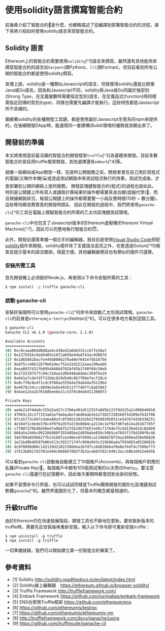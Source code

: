 # 使用solidity語言撰寫智能合約

前幾章介紹了智能合約📒是什麼，也概略描述了從編譯到部署智能合約的流程，接下來將介紹如何使用solidity語言來寫智能合約。

## Solidity 語言

Ethereum上的智能合約需要使用`solidity`[^1]語言來撰寫。雖然還有其他能用來撰寫智能合約的語言如`Serpent`(類Python)、`lll`(類Fortran)，但目前看到所有公開的智能合約都是使用solidity撰寫。

宣傳上說，solidity是一種類似Javascript的語言，但我覺得solidity還是比較像Java或Go語言。因為和Javascript不同，solidity與Java或Go同屬於強型別(Strong Type，在定義變數時需要指定型別)語言、在定義函式(function)時同樣需指定回傳的型別(type)、同樣也需要先編譯才能執行。這些特性都是Javascript所不具備的。

圍繞著solidity的各種開發工具鏈，都是使用屬於Javascript生態系的npm來提供的。在後續開發DApp時，能運用同一套建構(Build)環境的優勢就突顯出來了。

## 開發前的準備

本文將使用當前最活躍的智能合約開發框架`truffle`[^3]為基礎來開發。目前多數智能合約皆採用truffle框架開發。其他選擇還有`embark`[^4]等。

就像一般網站或App開發一樣，在提供公開服務之前，開發者會在自己用於寫程式的電腦(又稱作本機)💻或透過測試網路🕸來測試程式執行的效果，測試完成後，才會部署到公開的網路上提供服務。 開發區塊鏈智能合約(程式)的過程也是如此。特別是公開鏈上所有寫入或讀取計算結果的操作都需要真金白銀(虛擬代幣)💸，而且根據網路狀況，每個公開鏈上的操作都需要要一小段反應時間(15秒 ~ 數分鐘)，這些等待頗浪費寶貴的開發時間⏳。 因此在開發的過程中，我們將使用`ganache-cli`[^9]工具在電腦上模擬智能合約所需的乙太坊區塊鏈測試環境。

`ganache-cli`中也包含了Javascript版本的Ethereum虛擬機(Ethereum Virtual Machine)[^7]，因此可以完整地執行智能合約😇。

此外，開發前還需準備一個合手的編輯器。我目前是使用[Visual Studio Code](https://code.visualstudio.com)搭配[solidity](https://marketplace.visualstudio.com/items?itemName=JuanBlanco.solidity)插件來開發。solidity插件除了支援語法高亮之外，也會透過Solium[^11]檢查並提示基本的語法錯誤，相當方便。其他編輯器應該也有類似的插件可選擇。

### 安裝所需工具

首先開發機上必須裝好Node.js，再使用以下命令安裝所需的工具：

```sh
$ npm install -g truffle ganache-cli
```

### 啟動 ganache-cli

安裝好後隨時可以使用`ganache-cli`[^9]命令來啟動乙太坊測試環境。`ganache-cli`的前身是`ethereumjs-testrpc`(testrpc)[^6]。可以在很多地方看到這個工具。

```sh
$ ganache-cli
Ganache CLI v6.1.0 (ganache-core: 2.1.0)

Available Accounts
==================
(0) 0xc9caaa064d688aebcd38ed2a6b8331cc677e58af
(1) 0x227591bc0ad6405e1872a65be4dedf43ac9d887d
(2) 0x1d656818acfe449d000b270a40ef642e7db16756
(3) 0x6f5cc46b12b79e61decf52e22d2212aaa198eebb
(4) 0xea8037431fb895d8486d702bf45b1740f68c50e8
(5) 0x1725197577c94c318aa1d9b948a6de6c36975e19
(6) 0x641e7cdefdff32b6c829d548c8b7f09efecf28cd
(7) 0x0c7f8c8e4f1cdc9f80ae555b4af8abd4afb129bd
(8) 0x4678c54cccd849e3e8e493511f7740ffc8a63943
(9) 0xbae12ea1b761b8bee6e21c4379c0da6411206073

Private Keys
==================
(0) aede214f4da9c155d2ad27c37b6e491d51255fa8d5b123f9d325a2c098646910
(1) 47963c15c1f7153a81af4abeabefabd64ab3e1e738372301b8f5d109afb32f86
(2) 8fca5773c047cda6a88a7c8f9922282d2b52f4589395832ce547674198338251
(3) 4e164f1cdede376c4f0f6a35fe219e8084ca2134c1ef92fd6fa614a26167745f
(4) c7f88f379bd8d48e47a8b6f527d524bf5657ed9cf1f64e75c6d130e01dc8d4b9
(5) 666a5e244bc092266908f355405be2d850abe056c50b5ce7691f1f8d200f6c46
(6) 344709a8596627fb14160fa1e90ec6fd995ca13468d78f34a2d999ad30e96826
(7) 1e21bd0b40587b06a513c59217174fc960a943c219b86ada7593665a8528682b
(8) dc8f0890d08c1d2139d2102159ddea1b7d7cc6d820b6af8e0ef4df4c7509ef73
(9) 1f413b8917d3701e494c866687082f3b3aceb03fd2c949c3accb8b3d452e045b
```

可以看到`ganache-cli`啟動後自動建立了10個帳戶\(Accounts\)，與每個帳戶對應的私鑰\(Private Key\)🔑。每個帳戶中都有100個測試用的以太幣\(Ether\)💵。要注意`ganache-cli`僅運行在記憶體中，因此每次重開時都會回到全新的狀態。

如果不習慣命令行界面，也可以試試同樣是Truffle團隊開發的圖形化區塊鏈測試軟體`ganache`[^8]。雖然界面圖形化了，但基本的概念都是相通的。


## 升級truffle

由於Ethereum仍在快速發展階段，開發工具也不斷地在更新。要安裝新版本的truffle時，需要先反安裝後再重新安裝。輸入以下命令即可重新安裝truffle：

```
$ npm uninstall -g truffle
$ npm install -g truffle
```

一切準備就緒，我們可以開始建立第一份智能合約專案了。

## 參考資料

* [1] Solidity http://solidity.readthedocs.io/en/latest/index.html
* [2] Solidity線上編輯器　https://ethereum.github.io/browser-solidity/
* [3] Truffle Framework http://truffleframework.com/
* [4] Embark Framework https://github.com/iurimatias/embark-framework
* [5] ENS也使用Truffle框架 https://github.com/ethereum/ens
* [6] https://github.com/ethereumjs/testrpc
* [7] https://github.com/ethereumjs/ethereumjs-vm
* [8] http://truffleframework.com/docs/ganache/using
* [9] https://github.com/trufflesuite/ganache-cli
